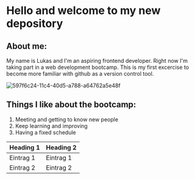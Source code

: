 # Hello and welcome to my new depository

## About me:
My name is Lukas and I'm an aspiring frontend developer. Right now I'm taking part in a web development bootcamp. This is my first excercise to become more familiar with github as a version control tool.



![597f6c24-11c4-40d5-a788-a64762a5e48f](https://user-images.githubusercontent.com/130902818/232498646-2cd797ac-6683-4020-b482-762271fe2c04.jpeg)

## Things I like about the bootcamp:
1. Meeting and getting to know new people
2. Keep learning and improving
3. Having a fixed schedule


| Heading 1 | Heading 2 |
| ----------- | ----------- |
| Eintrag 1 | Eintrag 1 |
| Eintrag 2 | Eintrag 2 |
